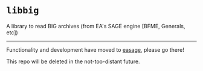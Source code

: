 # `libbig`

A library to read BIG archives (from EA's SAGE engine [BFME, Generals, etc])

---

Functionality and development have moved to [easage](https://github.com/Phrohdoh/easage), please go there!

This repo will be deleted in the not-too-distant future.

